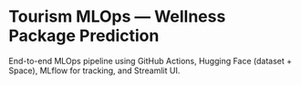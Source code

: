 
# Tourism MLOps — Wellness Package Prediction

End-to-end MLOps pipeline using GitHub Actions, Hugging Face (dataset + Space), MLflow for tracking, and Streamlit UI.
